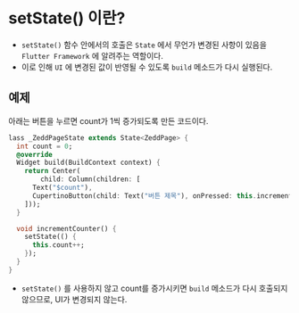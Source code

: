 setState() 이란?
==

- ```setState()``` 함수 안에서의 호출은 ```State``` 에서 무언가 변경된 사항이 있음을 ```Flutter Framework``` 에 알려주는 역할이다.
- 이로 인해 ```UI``` 에 변경된 값이 반영될 수 있도록 ```build``` 메소드가 다시 실행된다.

예제
--

아래는 버튼을 누르면 count가 1씩 증가되도록 만든 코드이다.

```dart
lass _ZeddPageState extends State<ZeddPage> {
  int count = 0;
  @override
  Widget build(BuildContext context) {
    return Center(
        child: Column(children: [
      Text("$count"),
      CupertinoButton(child: Text("버튼 제목"), onPressed: this.incrementCounter)
    ]));
  }

  void incrementCounter() {
    setState(() {
      this.count++;
    });
  }
}
```

- ```setState()``` 를 사용하지 않고 count를 증가시키면 ```build``` 메소드가 다시 호출되지 않으므로, UI가 변경되지 않는다.





